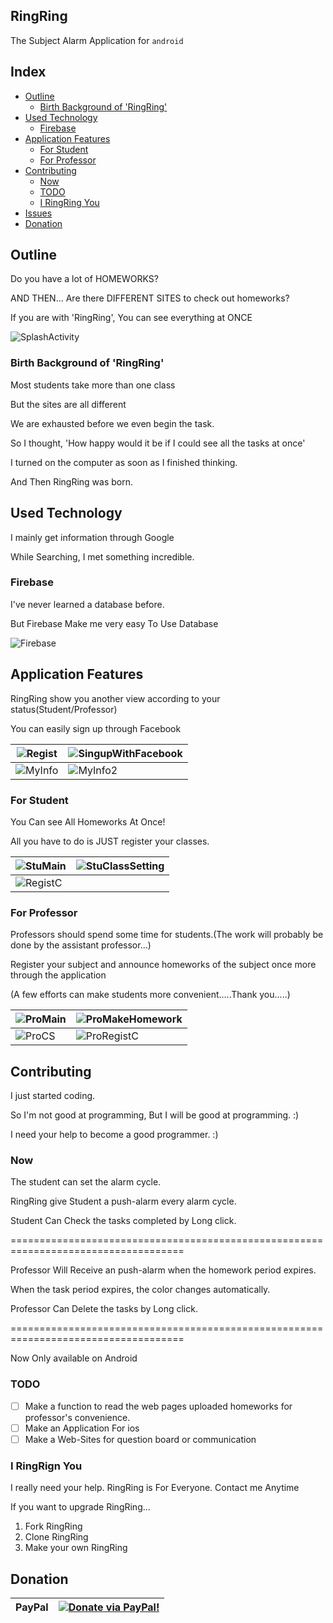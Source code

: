 ## RingRing

The Subject Alarm Application for `android`

## Index

- [Outline](https://github.com/pingrae/RingRing#outline)
  - [Birth Background of 'RingRing'](https://github.com/pingrae/RingRing#birth-background-of-'RingRing')
- [Used Technology](https://github.com/pingrae/RingRing#used-technology)
  - [Firebase](https://github.com/pingrae/RingRing#firebase)
- [Application Features](https://github.com/pingrae/RingRing#application-features)
  - [For Student](https://github.com/pingrae/RingRing#for-student)
  - [For Professor](https://github.com/pingrae/RingRing#for-professor)
- [Contributing](https://github.com/pingrae/RingRing#contributing)
  - [Now](https://github.com/pingrae/RingRing#now)
  - [TODO](https://github.com/pingrae/RingRing#todo)
  - [I RingRing You](https://github.com/pingrae/RingRing#I-RingRing-You)
- [Issues](https://github.com/pingrae/RingRing#issues)
- [Donation](https://github.com/pingrae/RingRing#donation)

## Outline

Do you have a lot of HOMEWORKS?

AND THEN... Are there DIFFERENT SITES to check out homeworks?

If you are with 'RingRing', You can see everything at ONCE

![SplashActivity](https://imgur.com/fZ6C5U2.png)

### Birth Background of 'RingRing'

Most students take more than one class

But the sites are all different

We are exhausted before we even begin the task.

So I thought, 'How happy would it be if I could see all the tasks at once'

I turned on the computer as soon as I finished thinking.

And Then RingRing was born.

## Used Technology

I mainly get information through Google

While Searching, I met something incredible.

### Firebase

I've never learned a database before.

But Firebase Make me very easy To Use Database

![Firebase](https://i.imgur.com/uo67Dtm.png)

## Application Features

RingRing show you another view according to your status(Student/Professor)

You can easily sign up through Facebook

| ![Regist](https://i.imgur.com/2TSGlPm.png) | ![SingupWithFacebook](https://i.imgur.com/67ITwSj.png) |
|--------------------------------------------|--------------------------------------------------------|
| ![MyInfo](https://i.imgur.com/zCw6EDp.png) | ![MyInfo2](https://i.imgur.com/CjtSDu2.png)            |

### For Student

You Can see All Homeworks At Once!

All you have to do is JUST register your classes.

| ![StuMain](https://i.imgur.com/hnPDugc.png)| ![StuClassSetting](https://i.imgur.com/HpUJ5LI.png)    |
|--------------------------------------------|--------------------------------------------------------|
| ![RegistC](https://i.imgur.com/MCjSUtA.png)|

### For Professor

Professors should spend some time for students.(The work will probably be done by the assistant professor...)

Register your subject and announce homeworks of the subject once more through the application

(A few efforts can make students more convenient.....Thank you.....)

| ![ProMain](https://i.imgur.com/MffaeT5.png)| ![ProMakeHomework](https://i.imgur.com/cujBoiW.png)    |
|--------------------------------------------|--------------------------------------------------------|
| ![ProCS](https://i.imgur.com/l6w7BYy.png)  | ![ProRegistC](https://i.imgur.com/dpPeEKV.png)         |

## Contributing

I just started coding.

So I'm not good at programming, But I will be good at programming. :)

I need your help to become a good programmer. :)

### Now

The student can set the alarm cycle.

RingRing give Student a push-alarm every alarm cycle.

Student Can Check the tasks completed by Long click.

====================================================================================

Professor Will Receive an push-alarm when the homework period expires.

When the task period expires, the color changes automatically.

Professor Can Delete the tasks by Long click.

====================================================================================

Now Only available on Android


### TODO

- [ ] Make a function to read the web pages uploaded homeworks for professor's convenience.
- [ ] Make an Application For ios
- [ ] Make a Web-Sites for question board or communication

### I RingRign You

I really need your help.
RingRing is For Everyone.
Contact me Anytime

If you want to upgrade RingRing...
 1. Fork RingRing
 2. Clone RingRing
 3. Make your own RingRing

## Donation

| PayPal | <a href="https://paypal.me/pingrae" target="_blank"><img src="https://www.paypalobjects.com/webstatic/mktg/logo/AM_mc_vs_dc_ae.jpg" alt="Donate via PayPal!" title="Donate via PayPal!" /></a> |
|:-------------------------------------------:|:-------------------------------------------------------------:|




